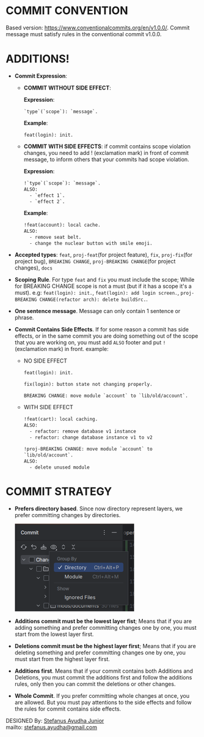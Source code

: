 # COMMIT CONVENTION
Based version: https://www.conventionalcommits.org/en/v1.0.0/.
Commit message must satisfy rules in the conventional commit v1.0.0.

# ADDITIONS!
- **Commit Expression**:

  - **COMMIT WITHOUT SIDE EFFECT**:
  
    **Expression**:
    ```
    `type`(`scope`): `message`.
    ```
    **Example**:
    ```
    feat(login): init.
    ```
  - **COMMIT WITH SIDE EFFECTS**:
    if commit contains scope violation changes, you need to add ! (exclamation mark) in front of commit message, to inform others that your commits had scope violation.
  
    **Expression**:
    ```
    !`type`(`scope`): `message`.
    ALSO:
      - `effect 1`.
      - `effect 2`.
    ```
    **Example**:
    ```
    !feat(account): local cache.
    ALSO:
      - remove seat belt.
      - change the nuclear button with smile emoji.
    ```
- **Accepted types**: `feat`, `proj-feat`(for project feature), `fix`, `proj-fix`(for project bug), `BREAKING CHANGE`, `proj-BREAKING CHANGE`(for project changes), `docs`
- **Scoping Rule**. For type `feat` and `fix` you must include the scope;
  While for BREAKING CHANGE scope is not a must (but if it has a scope it's a must).
  e.g: `feat(login): init.`, `feat(login): add login screen.`, `proj-BREAKING CHANGE(refactor arch): delete buildSrc.`.
- **One sentence message**. Message can only contain 1 sentence or phrase.
- **Commit Contains Side Effects**. If for some reason a commit has side effects, or in the same commit you are doing something out of the scope that you are working on,
  you must add `ALSO` footer and put `!` (exclamation mark) in front. 
  example:

  - NO SIDE EFFECT
    ```
    feat(login): init.
    ```
    ```
    fix(login): button state not changing properly.
    ```
    ```
    BREAKING CHANGE: move module `account` to `lib/old/account`.
    ```
  - WITH SIDE EFFECT
    ```
    !feat(cart): local caching.
    ALSO:
      - refactor: remove database v1 instance
      - refactor: change database instance v1 to v2
    ```
    ```
    !proj-BREAKING CHANGE: move module `account` to `lib/old/account`.
    ALSO:
      - delete unused module
    ```
    
# COMMIT STRATEGY
- **Prefers directory based**. Since now directory represent layers, we prefer committing changes by directories.

  ![commit by dir](docs/img/img1.png)

- **Additions commit must be the lowest layer fist**; Means that if you are adding something and prefer committing changes one by one, you must start from the lowest layer first.
- **Deletions commit must be the highest layer first**; Means that if you are deleting something and prefer committing changes one by one, you must start from the highest layer first.
- **Additions first**. Means that if your commit contains both Additions and Deletions, you must commit the additions first and follow the additions rules, only then you can commit the deletions or other changes.
- **Whole Commit**. If you prefer committing whole changes at once, you are allowed. But you must pay attentions to the side effects and follow the rules for commit contains side effects.

DESIGNED By: [Stefanus Ayudha Junior](https://www.linkedin.com/in/stefanus-ayudha-447a98b5/)<br>
mailto: [stefanus.ayudha@gmail.com](mailto:stefanus.ayudha@gmail.com)